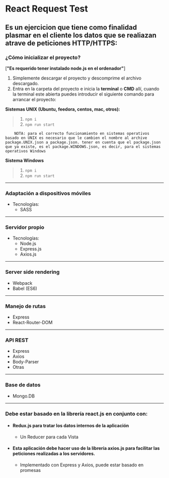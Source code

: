 # React Request Test
## **Es un ejercicion que tiene como finalidad plasmar en el cliente los datos que se realiazan atrave de peticiones HTTP/HTTPS:**

### ¿Cómo inicializar el proyecto?
[**"Es requerido tener instalado node.js en el ordenador"**]

 1. Simplemente descargar el proyecto y descomprime el archivo descargado.
 2. Entra en la carpeta del proyecto e inicia la **terminal** o **CMD** allí, cuando la terminal este abierta puedes introducir el siguiente comando para arrancar el proyecto:


**Sistemas UNIX (Ubuntu, feedora, centos, mac, otros):**
> 1. `npm i`
> 2. `npm run start`

		NOTA: para el correcto funcionamiento en sistemas operativos basado en UNIX es necesario que le cambien el nombre al archive package.UNIX.json a package.json. tener en cuenta que el package.json que ya existe, es el package.WINDOWS.json, es decir, para el sistemas operativos Windows

**Sistema Windows**
> 1. `npm i`
> 2. `npm run start`

---

### Adaptación a dispositivos móviles
+ Tecnologías:
	+ SASS

---

### Servidor propio
+ Tecnologías:
	+ Node.js
	+ Express.js
  + Axios.js

---

### Server side rendering
+ Webpack
+ Babel (ES6)

---

### Manejo de rutas
+ Express
+ React-Router-DOM

---

### API REST
+ Express
+ Axios
+ Body-Parser
+ Otras

---

### Base de datos
+ Mongo.DB

---

### Debe estar basado en la librería react.js en conjunto con:

+ #### Redux.js para tratar los datos internos de la aplicación
	+ Un Reducer para cada Vista

+ #### Esta aplicación debe hacer uso de la librería axios.js para facilitar las peticiones realizadas a los servidores.
	+ Implementado con Express y Axios, puede estar basado en promesas
